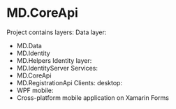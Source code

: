 # MD.CoreApi
Project contains layers:
Data layer:
- MD.Data
- MD.Identity
- MD.Helpers
Identity layer:
- MD.IdentityServer
Services:
- MD.CoreApi
- MD.RegistrationApi
Clients:
 desktop:
 - WPF
 mobile:
 - Cross-platform mobile application on Xamarin Forms
